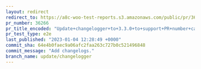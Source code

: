 ```yaml
---
layout: redirect
redirect_to: https://a8c-woo-test-reports.s3.amazonaws.com/public/pr/36266/e2e/index.html
pr_number: 36266
pr_title_encoded: "Update+changelogger+to+3.3.0+to+support+PR+number+capturing+with+merge"
pr_test_type: e2e
last_published: "2023-01-04 12:28:49 +0000"
commit_sha: 64e4b0faec9a06afc2faa263c727b0c521496848
commit_message: "Add changelogs."
branch_name: update/changelogger
---
```

